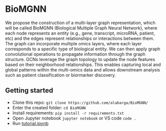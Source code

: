 # BioMGNN

We propose the construction of a multi-layer graph representation, which will be called BioMGNN (Biological Multiple Graph Neural Network), where each node represents an entity (e.g., gene, transcript, microRNA, patient, etc) and the edges represent relationships or interactions between them. The graph can incorporate multiple omics layers, where each layer corresponds to a specific type of biological entity. We can then apply graph convolutional operations to propagate information through the graph structure. GCNs leverage the graph topology to update the node features based on their neighborhood relationships. This enables capturing local and global patterns within the multi-omics data and allows downstream analysis such as patient classification or biormarker discovery.

## Getting started

-  Clone this repo: `git clone https://github.com/alabarga/BioMGNN/`
-  Enter the created folder: `cd BioMGNN`
-  Install requirements: `pip install -r requirements.txt`
-  Open Jupyter notebook `jupyter notebook` or VS code `code .`
-  Run [tutorial.ipynb](https://github.com/alabarga/BioMGNN/blob/main/tutorial.ipynb)
